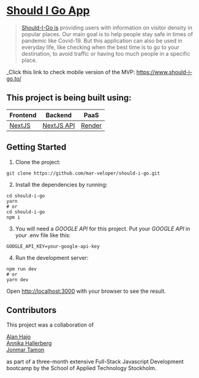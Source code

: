 # [Should I Go App](https://www.should-i-go.to/)

> [Should-I-Go is](https://www.should-i-go.to/) providing users with information on visitor density in popular places. Our main goal is to help people stay safe in times of pandemic like Covid-19. But this application can also be used in everyday life, like checking when the best time is to go to your destination, to avoid traffic or having too much people in a specific place.

_Click this link to check mobile version of the MVP: https://www.should-i-go.to/


## This project is being built using: 
Frontend | Backend | PaaS
------------ | ------------- | -------------
[NextJS](https://nextjs.org/) | [NextJS API](https://nextjs.org/docs/api-routes/introduction) | [Render](https://render.com/)

## Getting Started

1. Clone the project:
```
git clone https://github.com/mar-veloper/should-i-go.git
```

2. Install the dependencies by running: 
```
cd should-i-go
yarn
# or 
cd should-i-go
npm i
```

3. You will need a *GOOGLE API* for this project. Put your *GOOGLE API* in your .env file like this:
```
GOOGLE_API_KEY=your-google-api-key
````

4. Run the development server:

```
npm run dev
# or
yarn dev
```

Open [http://localhost:3000](http://localhost:3000) with your browser to see the result.


## Contributors
This project was a collaboration of 

[Alan Hajo](https://github.com/AlanoxSwe)<br/>
[Annika Hallerberg](https://github.com/annika-works)<br/>
[Jonmar Tamon](https://github.com/mar-veloper)

as part of a three-month extensive Full-Stack Javascript Development bootcamp by the School of Applied Technology Stockholm.
